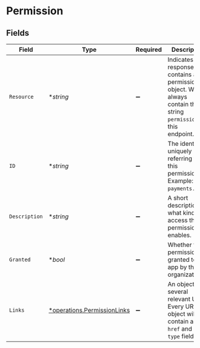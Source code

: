 # Permission


## Fields

| Field                                                                                                               | Type                                                                                                                | Required                                                                                                            | Description                                                                                                         | Example                                                                                                             |
| ------------------------------------------------------------------------------------------------------------------- | ------------------------------------------------------------------------------------------------------------------- | ------------------------------------------------------------------------------------------------------------------- | ------------------------------------------------------------------------------------------------------------------- | ------------------------------------------------------------------------------------------------------------------- |
| `Resource`                                                                                                          | **string*                                                                                                           | :heavy_minus_sign:                                                                                                  | Indicates the response contains a permission object. Will always contain the string `permission` for this<br/>endpoint. | permission                                                                                                          |
| `ID`                                                                                                                | **string*                                                                                                           | :heavy_minus_sign:                                                                                                  | The identifier uniquely referring to this permission. Example: `payments.read`.                                     | payments.read                                                                                                       |
| `Description`                                                                                                       | **string*                                                                                                           | :heavy_minus_sign:                                                                                                  | A short description of what kind of access the permission enables.                                                  | View your payments                                                                                                  |
| `Granted`                                                                                                           | **bool*                                                                                                             | :heavy_minus_sign:                                                                                                  | Whether this permission is granted to the app by the organization.                                                  | true                                                                                                                |
| `Links`                                                                                                             | [*operations.PermissionLinks](../../models/operations/permissionlinks.md)                                           | :heavy_minus_sign:                                                                                                  | An object with several relevant URLs. Every URL object will contain an `href` and a `type` field.                   |                                                                                                                     |